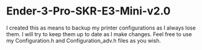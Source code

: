 # Ender-3-Pro-SKR-E3-Mini-v2.0
 
I created this as means to backup my printer configurations as I always lose them. I will try to keep them up to date as I make changes. Feel free to use my Configuration.h and Configuration_adv.h files as you wish.

